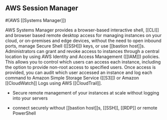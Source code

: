 ## AWS Session Manager
#(AWS [[Systems Manager]])

AWS Systems Manager provides a browser-based interactive shell, [[CLI]] and browser based remote desktop access for managing instances on your cloud, or on-premises and edge devices, without the need to open inbound ports, manage Secure Shell ([[SSH]]) keys, or use [[bastion host]]s. Administrators can grant and revoke access to instances through a central location by using AWS Identity and Access Management ([[IAM]]) policies. This allows you to control which users can access each instance, including the option to provide non-root access to specified users. Once access is provided, you can audit which user accessed an instance and log each command to Amazon Simple Storage Service ([[S3]]) or Amazon [[CloudWatch]] Logs using AWS [[CloudTrail]].

*   Secure remote management of your instances at scale without logging into your servers
-   connect securely without [[bastion host]]s, [[SSH]], [[RDP]] or remote PowerShell 